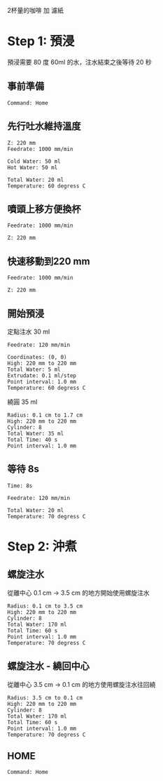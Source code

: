 
2杯量的咖啡 加 濾紙

# Step 1: 預浸

預浸需要 80 度 60ml 的水，注水結束之後等待 20 秒

## 事前準備

``` operations
Command: Home
```

## 先行吐水維持溫度

``` move
Z: 220 mm
Feedrate: 1000 mm/min
```

``` waste_water
Cold Water: 50 ml
Hot Water: 50 ml
```

``` mix_temperature
Total Water: 20 ml
Temperature: 60 degress C
```

## 噴頭上移方便換杯

``` move
Feedrate: 1000 mm/min
```
``` move
Z: 220 mm
```

## 快速移動到220 mm

``` move
Feedrate: 1000 mm/min
```

``` move
Z: 220 mm
```

## 開始預浸

定點注水 30 ml

``` move
Feedrate: 120 mm/min
```

``` fixed_point
Coordinates: (0, 0)
High: 220 mm to 220 mm
Total Water: 5 ml
Extrudate: 0.1 ml/step
Point interval: 1.0 mm
Temperature: 60 degress C
```

繞圓 35 ml

``` spiral_total_water
Radius: 0.1 cm to 1.7 cm
High: 220 mm to 220 mm
Cylinder: 8
Total Water: 35 ml
Total Time: 40 s
Point interval: 1.0 mm
```

## 等待 8s

``` wait
Time: 8s
```

``` move
Feedrate: 120 mm/min
```

``` mix_temperature
Total Water: 20 ml
Temperature: 70 degress C
```

# Step 2: 沖煮

## 螺旋注水

從離中心 0.1 cm -> 3.5 cm 的地方開始使用螺旋注水

``` spiral_total_water
Radius: 0.1 cm to 3.5 cm
High: 220 mm to 220 mm
Cylinder: 8
Total Water: 170 ml
Total Time: 60 s
Point interval: 1.0 mm
Temperature: 70 degress C
```

## 螺旋注水 - 繞回中心

從離中心 3.5 cm -> 0.1 cm 的地方使用螺旋注水往回繞

``` spiral_total_water
Radius: 3.5 cm to 0.1 cm
High: 220 mm to 220 mm
Cylinder: 8
Total Water: 170 ml
Total Time: 60 s
Point interval: 1.0 mm
Temperature: 70 degress C
```

## HOME

``` operations
Command: Home
```
